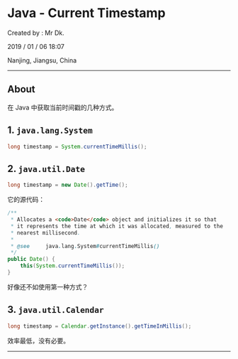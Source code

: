 # Java - Current Timestamp

Created by : Mr Dk.

2019 / 01 / 06 18:07

Nanjing, Jiangsu, China

---

## About

在 Java 中获取当前时间戳的几种方式。

## 1. `java.lang.System`

```java
long timestamp = System.currentTimeMillis();
```

## 2. `java.util.Date`

```java
long timestamp = new Date().getTime();
```

它的源代码：

```java
/**
 * Allocates a <code>Date</code> object and initializes it so that
 * it represents the time at which it was allocated, measured to the
 * nearest millisecond.
 *
 * @see     java.lang.System#currentTimeMillis()
 */
public Date() {
    this(System.currentTimeMillis());
}
```

好像还不如使用第一种方式？

## 3. `java.util.Calendar`

```java
long timestamp = Calendar.getInstance().getTimeInMillis();
```

效率最低，没有必要。

---
